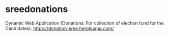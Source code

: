 # sreedonations
Dynamic Web Application (Donations: For collection of election fund for the Candidates).
https://donation-sree.herokuapp.com/

